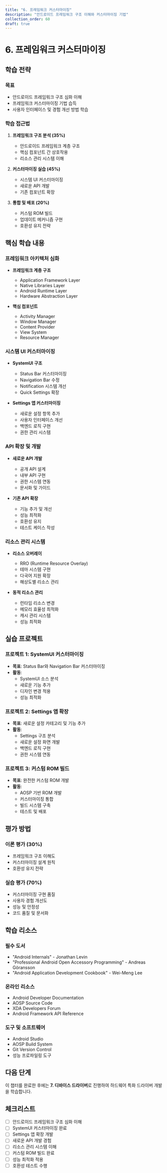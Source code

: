 ```yaml
---
title: "6. 프레임워크 커스터마이징"
description: "안드로이드 프레임워크 구조 이해와 커스터마이징 기법"
collection_order: 60
draft: true
---
```


# 6. 프레임워크 커스터마이징

## 학습 전략

### 목표
- 안드로이드 프레임워크 구조 심화 이해
- 프레임워크 커스터마이징 기법 습득
- 사용자 인터페이스 및 경험 개선 방법 학습

### 학습 접근법
1. **프레임워크 구조 분석 (35%)**
   - 안드로이드 프레임워크 계층 구조
   - 핵심 컴포넌트 간 상호작용
   - 리소스 관리 시스템 이해

2. **커스터마이징 실습 (45%)**
   - 시스템 UI 커스터마이징
   - 새로운 API 개발
   - 기존 컴포넌트 확장

3. **통합 및 배포 (20%)**
   - 커스텀 ROM 빌드
   - 업데이트 메커니즘 구현
   - 호환성 유지 전략

## 핵심 학습 내용

### 프레임워크 아키텍처 심화
- **프레임워크 계층 구조**
  - Application Framework Layer
  - Native Libraries Layer
  - Android Runtime Layer
  - Hardware Abstraction Layer

- **핵심 컴포넌트**
  - Activity Manager
  - Window Manager
  - Content Provider
  - View System
  - Resource Manager

### 시스템 UI 커스터마이징
- **SystemUI 구조**
  - Status Bar 커스터마이징
  - Navigation Bar 수정
  - Notification 시스템 개선
  - Quick Settings 확장

- **Settings 앱 커스터마이징**
  - 새로운 설정 항목 추가
  - 사용자 인터페이스 개선
  - 백엔드 로직 구현
  - 권한 관리 시스템

### API 확장 및 개발
- **새로운 API 개발**
  - 공개 API 설계
  - 내부 API 구현
  - 권한 시스템 연동
  - 문서화 및 가이드

- **기존 API 확장**
  - 기능 추가 및 개선
  - 성능 최적화
  - 호환성 유지
  - 테스트 케이스 작성

### 리소스 관리 시스템
- **리소스 오버레이**
  - RRO (Runtime Resource Overlay)
  - 테마 시스템 구현
  - 다국어 지원 확장
  - 해상도별 리소스 관리

- **동적 리소스 관리**
  - 런타임 리소스 변경
  - 메모리 효율성 최적화
  - 캐시 관리 시스템
  - 성능 최적화

## 실습 프로젝트

### 프로젝트 1: SystemUI 커스터마이징
- **목표**: Status Bar와 Navigation Bar 커스터마이징
- **활동**:
  - SystemUI 소스 분석
  - 새로운 기능 추가
  - 디자인 변경 적용
  - 성능 최적화

### 프로젝트 2: Settings 앱 확장
- **목표**: 새로운 설정 카테고리 및 기능 추가
- **활동**:
  - Settings 구조 분석
  - 새로운 설정 화면 개발
  - 백엔드 로직 구현
  - 권한 시스템 연동

### 프로젝트 3: 커스텀 ROM 빌드
- **목표**: 완전한 커스텀 ROM 개발
- **활동**:
  - AOSP 기반 ROM 개발
  - 커스터마이징 통합
  - 빌드 시스템 구축
  - 테스트 및 배포

## 평가 방법

### 이론 평가 (30%)
- 프레임워크 구조 이해도
- 커스터마이징 설계 원칙
- 호환성 유지 전략

### 실습 평가 (70%)
- 커스터마이징 구현 품질
- 사용자 경험 개선도
- 성능 및 안정성
- 코드 품질 및 문서화

## 학습 리소스

### 필수 도서
- "Android Internals" - Jonathan Levin
- "Professional Android Open Accessory Programming" - Andreas Göransson
- "Android Application Development Cookbook" - Wei-Meng Lee

### 온라인 리소스
- Android Developer Documentation
- AOSP Source Code
- XDA Developers Forum
- Android Framework API Reference

### 도구 및 소프트웨어
- Android Studio
- AOSP Build System
- Git Version Control
- 성능 프로파일링 도구

## 다음 단계

이 챕터를 완료한 후에는 **7. 디바이스 드라이버**로 진행하여 하드웨어 특화 드라이버 개발을 학습합니다.

## 체크리스트

- [ ] 안드로이드 프레임워크 구조 심화 이해
- [ ] SystemUI 커스터마이징 완료
- [ ] Settings 앱 확장 개발
- [ ] 새로운 API 개발 경험
- [ ] 리소스 관리 시스템 이해
- [ ] 커스텀 ROM 빌드 완료
- [ ] 성능 최적화 적용
- [ ] 호환성 테스트 수행 
